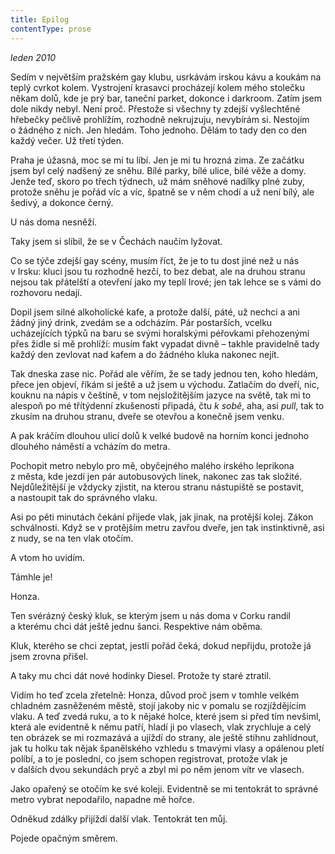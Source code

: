 ```yaml
---
title: Epilog
contentType: prose
---
```


_leden 2010_

Sedím v největším pražském gay klubu, usrkávám irskou kávu a koukám na teplý cvrkot kolem. Vystrojení krasavci procházejí kolem mého stolečku někam dolů, kde je prý bar, taneční parket, dokonce i darkroom. Zatím jsem dole nikdy nebyl. Není proč. Přestože si všechny ty zdejší vyšlechtěné hřebečky pečlivě prohlížím, rozhodně nekrujzuju, nevybírám si. Nestojím o žádného z nich. Jen hledám. Toho jednoho. Dělám to tady den co den každý večer. Už třetí týden.

Praha je úžasná, moc se mi tu líbí. Jen je mi tu hrozná zima. Ze začátku jsem byl celý nadšený ze sněhu. Bílé parky, bílé ulice, bílé věže a domy. Jenže teď, skoro po třech týdnech, už mám sněhové nadílky plné zuby, protože sněhu je pořád víc a víc, špatně se v něm chodí a už není bílý, ale šedivý, a dokonce černý.

U nás doma nesněží.

Taky jsem si slíbil, že se v Čechách naučím lyžovat.

Co se týče zdejší gay scény, musím říct, že je to tu dost jiné než u nás v Irsku: kluci jsou tu rozhodně hezčí, to bez debat, ale na druhou stranu nejsou tak přátelští a otevření jako my teplí Irové; jen tak lehce se s vámi do rozhovoru nedají.

Dopil jsem silné alkoholické kafe, a protože další, páté, už nechci a ani žádný jiný drink, zvedám se a odcházím. Pár postarších, vcelku ucházejících týpků na baru se svými horalskými péřovkami přehozenými přes židle si mě prohlíží: musím fakt vypadat divně – takhle pravidelně tady každý den zevlovat nad kafem a do žádného kluka nakonec nejít.

Tak dneska zase nic. Pořád ale věřím, že se tady jednou ten, koho hledám, přece jen objeví, říkám si ještě a už jsem u východu. Zatlačím do dveří, nic, kouknu na nápis v češtině, v tom nejsložitějším jazyce na světě, tak mi to alespoň po mé třítýdenní zkušenosti připadá, čtu _k sobě_, aha, asi _pull_, tak to zkusím na druhou stranu, dveře se otevřou a konečně jsem venku.

A pak kráčím dlouhou ulicí dolů k velké budově na horním konci jednoho dlouhého náměstí a vcházím do metra.

Pochopit metro nebylo pro mě, obyčejného malého irského leprikona z města, kde jezdí jen pár autobusových linek, nakonec zas tak složité. Nejdůležitější je vždycky zjistit, na kterou stranu nástupiště se postavit, a nastoupit tak do správného vlaku.

Asi po pěti minutách čekání přijede vlak, jak jinak, na protější kolej. Zákon schválnosti. Když se v protějším metru zavřou dveře, jen tak instinktivně, asi z nudy, se na ten vlak otočím.

A vtom ho uvidím.

Támhle je!

Honza.

Ten svérázný český kluk, se kterým jsem u nás doma v Corku randil a kterému chci dát ještě jednu šanci. Respektive nám oběma.

Kluk, kterého se chci zeptat, jestli pořád čeká, dokud nepřijdu, protože já jsem zrovna přišel.

A taky mu chci dát nové hodinky Diesel. Protože ty staré ztratil.

Vidím ho teď zcela zřetelně: Honza, důvod proč jsem v tomhle velkém chladném zasněženém městě, stojí jakoby nic v pomalu se rozjíždějícím vlaku. A teď zvedá ruku, a to k nějaké holce, které jsem si před tím nevšiml, která ale evidentně k němu patří, hladí ji po vlasech, vlak zrychluje a celý ten obrázek se mi rozmazává a ujíždí do strany, ale ještě stihnu zahlídnout, jak tu holku tak nějak španělského vzhledu s tmavými vlasy a opálenou pletí políbí, a to je poslední, co jsem schopen registrovat, protože vlak je v dalších dvou sekundách pryč a zbyl mi po něm jenom vítr ve vlasech.

Jako opařený se otočím ke své koleji. Evidentně se mi tentokrát to správné metro vybrat nepodařilo, napadne mě hořce.

Odněkud zdálky přijíždí další vlak. Tentokrát ten můj.

Pojede opačným směrem.
